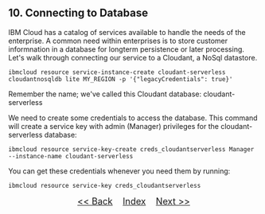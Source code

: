 ## 10. Connecting to Database

IBM Cloud has a catalog of services available to handle the needs of the enterprise. A common need within enterprises is to store customer informnation in a database for longterm persistence or later processing. Let's walk through connecting our service to a Cloudant, a NoSql datastore.


```
ibmcloud resource service-instance-create cloudant-serverless cloudantnosqldb lite MY_REGION -p '{"legacyCredentials": true}'
```

Remember the name; we've called this Cloudant database: cloudant-serverless

We need to create some credentials to access the database. This command will create a service key with admin (Manager) privileges for the cloudant-serverless database:

```
ibmcloud resource service-key-create creds_cloudantserverless Manager --instance-name cloudant-serverless
```

You can get these credentials whenever you need them by running:

```
ibmcloud resource service-key creds_cloudantserverless
```

<p  align="center">
	<font size="4">
 		<a href="STEP9.md"><< Back</a>&nbsp;&nbsp;&nbsp;&nbsp;<a href="README.md">Index</a>&nbsp;&nbsp;&nbsp;&nbsp;<a href="STEP11.md">Next >></a></td>
 </font>
</p>